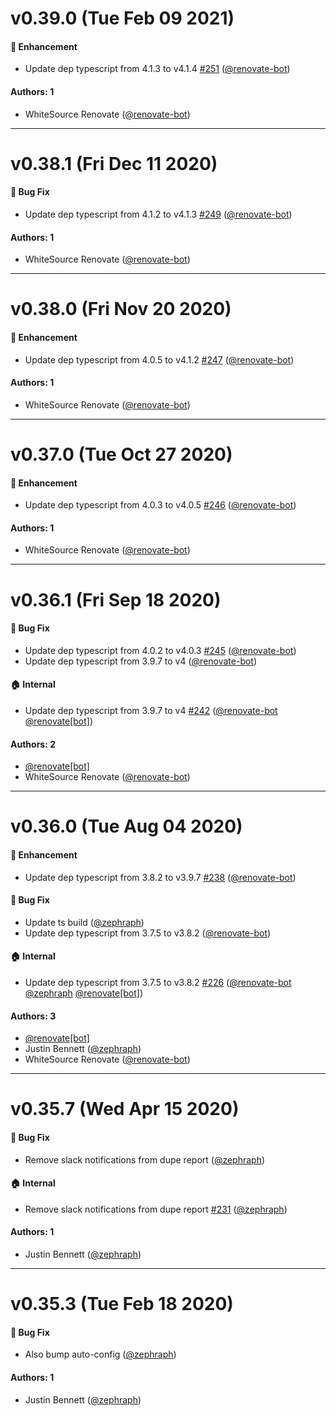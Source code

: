 # v0.39.0 (Tue Feb 09 2021)

#### 🚀  Enhancement

- Update dep typescript from 4.1.3 to v4.1.4 [#251](https://github.com/artsy/dupe-report/pull/251) ([@renovate-bot](https://github.com/renovate-bot))

#### Authors: 1

- WhiteSource Renovate ([@renovate-bot](https://github.com/renovate-bot))

---

# v0.38.1 (Fri Dec 11 2020)

#### 🐛  Bug Fix

- Update dep typescript from 4.1.2 to v4.1.3 [#249](https://github.com/artsy/dupe-report/pull/249) ([@renovate-bot](https://github.com/renovate-bot))

#### Authors: 1

- WhiteSource Renovate ([@renovate-bot](https://github.com/renovate-bot))

---

# v0.38.0 (Fri Nov 20 2020)

#### 🚀  Enhancement

- Update dep typescript from 4.0.5 to v4.1.2 [#247](https://github.com/artsy/dupe-report/pull/247) ([@renovate-bot](https://github.com/renovate-bot))

#### Authors: 1

- WhiteSource Renovate ([@renovate-bot](https://github.com/renovate-bot))

---

# v0.37.0 (Tue Oct 27 2020)

#### 🚀  Enhancement

- Update dep typescript from 4.0.3 to v4.0.5 [#246](https://github.com/artsy/dupe-report/pull/246) ([@renovate-bot](https://github.com/renovate-bot))

#### Authors: 1

- WhiteSource Renovate ([@renovate-bot](https://github.com/renovate-bot))

---

# v0.36.1 (Fri Sep 18 2020)

#### 🐛  Bug Fix

- Update dep typescript from 4.0.2 to v4.0.3 [#245](https://github.com/artsy/dupe-report/pull/245) ([@renovate-bot](https://github.com/renovate-bot))
- Update dep typescript from 3.9.7 to v4 ([@renovate-bot](https://github.com/renovate-bot))

#### 🏠  Internal

- Update dep typescript from 3.9.7 to v4 [#242](https://github.com/artsy/dupe-report/pull/242) ([@renovate-bot](https://github.com/renovate-bot) [@renovate[bot]](https://github.com/renovate[bot]))

#### Authors: 2

- [@renovate[bot]](https://github.com/renovate[bot])
- WhiteSource Renovate ([@renovate-bot](https://github.com/renovate-bot))

---

# v0.36.0 (Tue Aug 04 2020)

#### 🚀  Enhancement

- Update dep typescript from 3.8.2 to v3.9.7 [#238](https://github.com/artsy/dupe-report/pull/238) ([@renovate-bot](https://github.com/renovate-bot))

#### 🐛  Bug Fix

- Update ts build ([@zephraph](https://github.com/zephraph))
- Update dep typescript from 3.7.5 to v3.8.2 ([@renovate-bot](https://github.com/renovate-bot))

#### 🏠  Internal

- Update dep typescript from 3.7.5 to v3.8.2 [#226](https://github.com/artsy/dupe-report/pull/226) ([@renovate-bot](https://github.com/renovate-bot) [@zephraph](https://github.com/zephraph) [@renovate[bot]](https://github.com/renovate[bot]))

#### Authors: 3

- [@renovate[bot]](https://github.com/renovate[bot])
- Justin Bennett ([@zephraph](https://github.com/zephraph))
- WhiteSource Renovate ([@renovate-bot](https://github.com/renovate-bot))

---

# v0.35.7 (Wed Apr 15 2020)

#### 🐛  Bug Fix

- Remove slack notifications from dupe report ([@zephraph](https://github.com/zephraph))

#### 🏠  Internal

- Remove slack notifications from dupe report [#231](https://github.com/artsy/dupe-report/pull/231) ([@zephraph](https://github.com/zephraph))

#### Authors: 1

- Justin Bennett ([@zephraph](https://github.com/zephraph))

---

# v0.35.3 (Tue Feb 18 2020)

#### 🐛  Bug Fix

- Also bump auto-config  ([@zephraph](https://github.com/zephraph))

#### Authors: 1

- Justin Bennett ([@zephraph](https://github.com/zephraph))